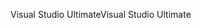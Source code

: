 <span data-ttu-id="02e5f-101">Visual Studio Ultimate</span><span class="sxs-lookup"><span data-stu-id="02e5f-101">Visual Studio Ultimate</span></span>